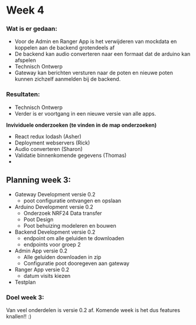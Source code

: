 # Week 4

### Wat is er gedaan:
- Voor de Admin en Ranger App is het verwijderen van mockdata en koppelen aan de backend grotendeels af
- De backend kan audio converteren naar een formaat dat de arduino kan afspelen
- Technisch Ontwerp
- Gateway kan berichten versturen naar de poten en nieuwe poten kunnen zichzelf aanmelden bij de backend.

### Resultaten:
- Technisch Ontwerp
- Verder is er voortgang in een nieuwe versie van alle apps.

**Invividuele onderzoeken (te vinden in de map onderzoeken)**
- React redux lodash (Asher)
- Deployment webservers (Rick)
- Audio converteren (Sharon)
- Validatie binnenkomende gegevens (Thomas)
- 

## Planning week 3:
- Gateway Development versie 0.2
  - poot configuratie ontvangen en opslaan
- Arduino Development versie 0.2
  - Onderzoek NRF24 Data transfer
  - Poot Design
  - Poot behuizing modeleren en bouwen
- Backend Development versie 0.2
  - endpoint om alle geluiden te downloaden
  - endpoints voor groep 2
- Admin App versie 0.2
  - Alle geluiden downloaden in zip
  - Configuratie poot dooregeven aan gateway
- Ranger App versie 0.2
  - datum visits kiezen
- Testplan

### Doel week 3:
Van veel onderdelen is versie 0.2 af. Komende week is het dus features knallen!! :)
